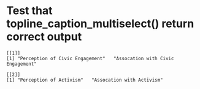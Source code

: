 # Test that topline_caption_multiselect() return correct output

    [[1]]
    [1] "Perception of Civic Engagement"   "Assocation with Civic Engagement"
    
    [[2]]
    [1] "Perception of Activism"   "Assocation with Activism"
    


